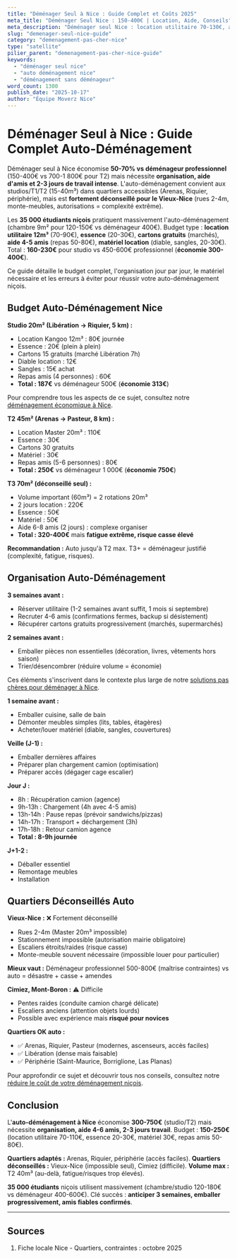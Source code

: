 ```yaml
---
title: "Déménager Seul à Nice : Guide Complet et Coûts 2025"
meta_title: "Déménager Seul Nice : 150-400€ | Location, Aide, Conseils"
meta_description: "Déménager seul Nice : location utilitaire 70-130€, aide amis, matériel 30€. Total 150-400€ vs 700-1800€ pro. Vieux-Nice déconseillé. Guide complet."
slug: "demenager-seul-nice-guide"
category: "demenagement-pas-cher-nice"
type: "satellite"
pilier_parent: "demenagement-pas-cher-nice-guide"
keywords:
  - "déménager seul nice"
  - "auto déménagement nice"
  - "déménagement sans déménageur"
word_count: 1300
publish_date: "2025-10-17"
author: "Équipe Moverz Nice"
---
```


# Déménager Seul à Nice : Guide Complet Auto-Déménagement

Déménager seul à Nice économise **50-70% vs déménageur professionnel** (150-400€ vs 700-1 800€ pour T2) mais nécessite **organisation, aide d'amis et 2-3 jours de travail intense**. L'auto-déménagement convient aux studios/T1/T2 (15-40m³) dans quartiers accessibles (Arenas, Riquier, périphérie), mais est **fortement déconseillé pour le Vieux-Nice** (rues 2-4m, monte-meubles, autorisations = complexité extrême).

Les **35 000 étudiants niçois** pratiquent massivement l'auto-déménagement (chambre 9m² pour 120-150€ vs déménageur 400€). Budget type : **location utilitaire 12m³** (70-90€), **essence** (20-30€), **cartons gratuits** (marchés), **aide 4-5 amis** (repas 50-80€), **matériel location** (diable, sangles, 20-30€). Total : **160-230€** pour studio vs 450-600€ professionnel (**économie 300-400€**).

Ce guide détaille le budget complet, l'organisation jour par jour, le matériel nécessaire et les erreurs à éviter pour réussir votre auto-déménagement niçois.

## Budget Auto-Déménagement Nice

**Studio 20m² (Libération → Riquier, 5 km) :**
- Location Kangoo 12m³ : 80€ journée
- Essence : 20€ (plein à plein)
- Cartons 15 gratuits (marché Libération 7h)
- Diable location : 12€
- Sangles : 15€ achat
- Repas amis (4 personnes) : 60€
- **Total : 187€** vs déménageur 500€ (**économie 313€**)

Pour comprendre tous les aspects de ce sujet, consultez notre [déménagement économique à Nice](/blog/demenagement-pas-cher/demenagement-pas-cher-nice-guide).


**T2 45m² (Arenas → Pasteur, 8 km) :**
- Location Master 20m³ : 110€
- Essence : 30€
- Cartons 30 gratuits
- Matériel : 30€
- Repas amis (5-6 personnes) : 80€
- **Total : 250€** vs déménageur 1 000€ (**économie 750€**)

**T3 70m² (déconseillé seul) :**
- Volume important (60m³) = 2 rotations 20m³
- 2 jours location : 220€
- Essence : 50€
- Matériel : 50€
- Aide 6-8 amis (2 jours) : complexe organiser
- **Total : 320-400€** mais **fatigue extrême, risque casse élevé**

**Recommandation :** Auto jusqu'à T2 max. T3+ = déménageur justifié (complexité, fatigue, risques).

## Organisation Auto-Déménagement

**3 semaines avant :**
- Réserver utilitaire (1-2 semaines avant suffit, 1 mois si septembre)
- Recruter 4-6 amis (confirmations fermes, backup si désistement)
- Récupérer cartons gratuits progressivement (marchés, supermarchés)

**2 semaines avant :**
- Emballer pièces non essentielles (décoration, livres, vêtements hors saison)
- Trier/désencombrer (réduire volume = économie)


Ces éléments s'inscrivent dans le contexte plus large de notre [solutions pas chères pour déménager à Nice](/blog/demenagement-pas-cher/demenagement-pas-cher-nice-guide).

**1 semaine avant :**
- Emballer cuisine, salle de bain
- Démonter meubles simples (lits, tables, étagères)
- Acheter/louer matériel (diable, sangles, couvertures)

**Veille (J-1) :**
- Emballer dernières affaires
- Préparer plan chargement camion (optimisation)
- Préparer accès (dégager cage escalier)

**Jour J :**
- 8h : Récupération camion (agence)
- 9h-13h : Chargement (4h avec 4-5 amis)
- 13h-14h : Pause repas (prévoir sandwichs/pizzas)
- 14h-17h : Transport + déchargement (3h)
- 17h-18h : Retour camion agence
- **Total : 8-9h journée**

**J+1-2 :**
- Déballer essentiel
- Remontage meubles
- Installation

## Quartiers Déconseillés Auto

**Vieux-Nice :** ❌ Fortement déconseillé  
- Rues 2-4m (Master 20m³ impossible)
- Stationnement impossible (autorisation mairie obligatoire)
- Escaliers étroits/raides (risque casse)
- Monte-meuble souvent nécessaire (impossible louer pour particulier)

**Mieux vaut :** Déménageur professionnel 500-800€ (maîtrise contraintes) vs auto = désastre + casse + amendes

**Cimiez, Mont-Boron :** ⚠️ Difficile  
- Pentes raides (conduite camion chargé délicate)
- Escaliers anciens (attention objets lourds)
- Possible avec expérience mais **risqué pour novices**

**Quartiers OK auto :**
- ✅ Arenas, Riquier, Pasteur (modernes, ascenseurs, accès faciles)
- ✅ Libération (dense mais faisable)
- ✅ Périphérie (Saint-Maurice, Borriglione, Las Planas)


Pour approfondir ce sujet et découvrir tous nos conseils, consultez notre [réduire le coût de votre déménagement niçois](/blog/demenagement-pas-cher/demenagement-pas-cher-nice-guide).

## Conclusion

L'**auto-déménagement à Nice** économise **300-750€** (studio/T2) mais nécessite **organisation, aide 4-6 amis, 2-3 jours travail**. Budget : **150-250€** (location utilitaire 70-110€, essence 20-30€, matériel 30€, repas amis 50-80€).

**Quartiers adaptés :** Arenas, Riquier, périphérie (accès faciles). **Quartiers déconseillés :** Vieux-Nice (impossible seul), Cimiez (difficile). **Volume max :** T2 40m³ (au-delà, fatigue/risques trop élevés).

**35 000 étudiants** niçois utilisent massivement (chambre/studio 120-180€ vs déménageur 400-600€). Clé succès : **anticiper 3 semaines, emballer progressivement, amis fiables confirmés**.

---

## Sources

1. Fiche locale Nice - Quartiers, contraintes : octobre 2025



